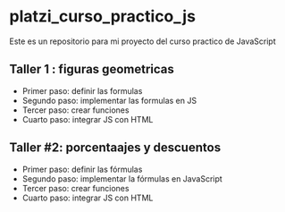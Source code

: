 # platzi_curso_practico_js
Este es un repositorio para mi proyecto del curso practico de JavaScript

## Taller 1 : figuras geometricas

- Primer paso: definir las formulas
- Segundo paso: implementar las formulas en JS
- Tercer paso: crear funciones
- Cuarto paso: integrar JS con HTML

## Taller #2: porcentaajes y descuentos

- Primer paso: definir las fórmulas
- Segundo paso: implementar la fórmulas en JavaScript 
- Tercer paso: crear funciones
- Cuarto paso: integrar JS con HTML
